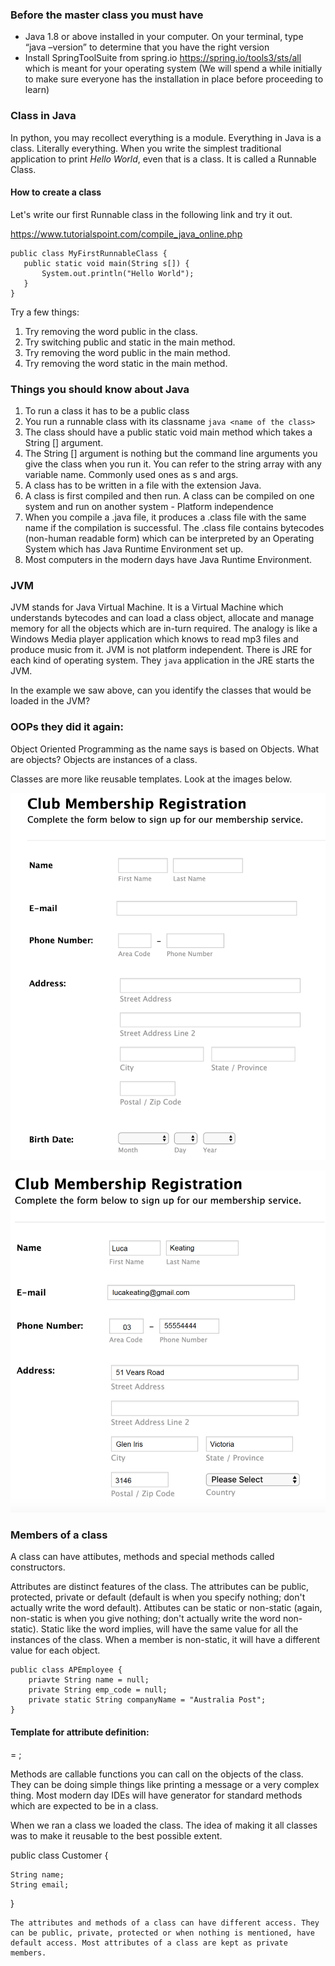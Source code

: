 ### Before the master class you must have

* Java 1.8 or above installed in your computer. On your terminal, type “java –version” to determine that you have the right version
* Install SpringToolSuite from spring.io https://spring.io/tools3/sts/all which is meant for your operating system
(We will spend a while initially to make sure everyone has the installation in place before proceeding to learn)


### Class in Java 

In python, you may recollect everything is a module. Everything in Java is a class. Literally everything. When you write the simplest traditional application to print *Hello World*, even that is a class. It is called a Runnable Class. 

#### How to create a class

Let's write our first Runnable class in the following link and try it out.

https://www.tutorialspoint.com/compile_java_online.php


 ```
 public class MyFirstRunnableClass {
    public static void main(String s[]) {
        System.out.println("Hello World");
    }
}
 ```
 
 Try a few things:
 1. Try removing the word public in the class. 
 2. Try switching public and static in the main method. 
 3. Try removing the word public in the main method.
 4. Try removing the word static in the main method.

### Things you should know about Java
1. To run a class it has to be a public class
2. You run a runnable class with its classname `java <name of the class>`
3. The class should have a public static void main method which takes a String [] argument.
4. The String [] argument is nothing but the command line arguments you give the class when you run it. You can refer to the string array with any variable name. Commonly used ones as s and args.
5. A class has to be written in a file with the extension Java.
6. A class is first compiled and then run. A class can be compiled on one system and run on another system - Platform independence 
7. When you compile a .java file, it produces a .class file with the same name if the compilation is successful. The .class file contains bytecodes (non-human readable form) which can be interpreted by an Operating System which has Java Runtime Environment set up. 
8. Most computers in the modern days have Java Runtime Environment.


### JVM 
JVM stands for Java Virtual Machine. It is a Virtual Machine which understands bytecodes and can load a class object, allocate and manage memory for all the objects which are in-turn required. The analogy is like a Windows Media player application which knows to read mp3 files and produce music from it. JVM is not platform independent. There is JRE for each kind of operating system. They `java` application in the JRE starts the JVM.

In the example we saw above, can you identify the classes that would be loaded in the JVM?

### OOPs they did it again:

Object Oriented Programming as the name says is based on Objects. What are objects? Objects are instances of a class. 

Classes are more like reusable templates. Look at the images below.

![Class](ClubMemberClass.png)



![Object](ClubMemberObject.png)


### Members of a class
A class can have attibutes, methods and special methods called constructors.

Attributes are distinct features of the class. The attributes can be public, protected, private or default (default is when you specify nothing; don't actually write the word default). Attibutes can be static or non-static (again, non-static is when you give nothing; don't actually write the word non-static). Static like the word implies, will have the same value for all the instances of the class. When a member is non-static, it will have a different value for each object.

```
public class APEmployee {
	priavte String name = null;
	private String emp_code = null;
	private static String companyName = "Australia Post";
}
```

#### Template for attribute definition:
<access modifier> <non-access modifier> <data type> <variable name> = <initial value>;
	

Methods are callable functions you can call on the objects of the class. They can be doing simple things like printing a message or a very complex thing. Most modern day IDEs will have generator for standard methods which are expected to be in a class.



When we ran a class we loaded the class. 
The idea of making it all classes was to make it reusable to the best possible extent.


public class Customer {
	
	String name;
	String email;

}
```
The attributes and methods of a class can have different access. They can be public, private, protected or when nothing is mentioned, have default access. Most attributes of a class are kept as private members. 
